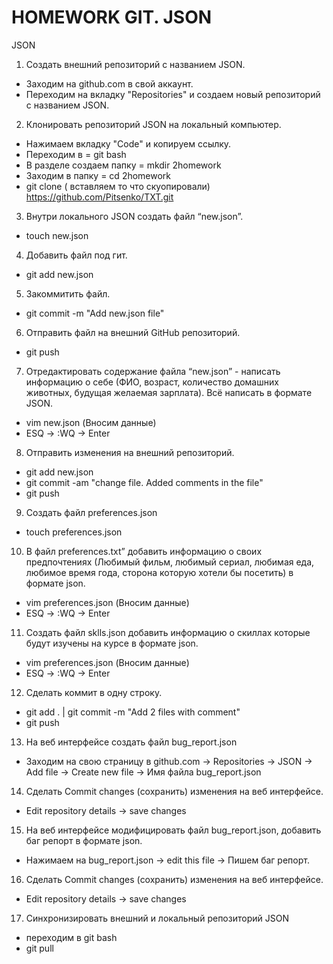 # HOMEWORK GIT. JSON
JSON
1. Создать внешний репозиторий c названием JSON.

 - Заходим на github.com  в свой аккаунт. 
 - Переходим на вкладку "Repositories" и создаем новый репозиторий c названием JSON. 

2. Клонировать репозиторий JSON на локальный компьютер.

 - Нажимаем вкладку "Code" и копируем ссылку. 
 - Переходим в  = git bash 
 - В разделе создаем папку =  mkdir 2homework
 - Заходим в папку = cd 2homework
 - git clone ( вставляем то что скуопировали) https://github.com/Pitsenko/TXT.git 

3. Внутри локального JSON создать файл “new.json”.

 - touch new.json

4. Добавить файл под гит.

 - git add new.json

5. Закоммитить файл.

 - git commit -m "Add new.json file"

6. Отправить файл на внешний GitHub репозиторий.

 - git push 

7. Отредактировать содержание файла “new.json” - написать информацию о себе (ФИО, возраст, количество домашних животных, будущая желаемая зарплата). Всё написать в формате JSON.

 - vim new.json (Вносим данные)
 - ESQ -> :WQ -> Enter 

8. Отправить изменения на внешний репозиторий.

 - git add new.json
 - git commit -am "change file. Added comments in the file"
 - git push 

9. Создать файл preferences.json

 - touch preferences.json

10. В файл preferences.txt” добавить информацию о своих предпочтениях (Любимый фильм, любимый сериал, любимая еда, любимое время года, сторона которую хотели бы посетить) в формате json.

 - vim preferences.json (Вносим данные)
 - ESQ -> :WQ -> Enter

11. Создать файл sklls.json добавить информацию о скиллах которые будут изучены на курсе в формате json.

 - vim preferences.json (Вносим данные)
 - ESQ -> :WQ -> Enter

12. Сделать коммит в одну строку. 

 - git add . | git commit -m "Add 2 files with comment"
 - git push

13. На веб интерфейсе создать файл bug_report.json

 - Заходим на свою страницу в github.com -> Repositories -> JSON -> Add file -> Create new file -> Имя файла bug_report.json

14. Сделать Commit changes (сохранить) изменения на веб интерфейсе.

 - Edit repository details -> save changes

15. На веб интерфейсе модифицировать файл bug_report.json, добавить баг репорт в формате json.

 - Нажимаем на bug_report.json ->  edit this file ->  Пишем  баг репорт. 

16. Сделать Commit changes (сохранить) изменения на веб интерфейсе.

 - Edit repository details -> save changes

17. Синхронизировать внешний и локальный репозиторий JSON

 - переходим в git bash
 - git pull 
 
